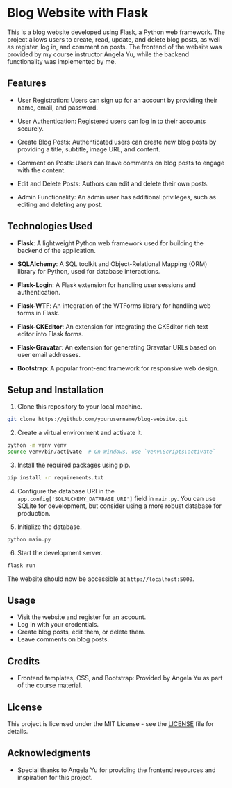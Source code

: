 # Blog Website with Flask

This is a blog website developed using Flask, a Python web framework. The project allows users to create, read, update, and delete blog posts, as well as register, log in, and comment on posts. The frontend of the website was provided by my course instructor Angela Yu, while the backend functionality was implemented by me.

## Features

- User Registration: Users can sign up for an account by providing their name, email, and password.

- User Authentication: Registered users can log in to their accounts securely.

- Create Blog Posts: Authenticated users can create new blog posts by providing a title, subtitle, image URL, and content.

- Comment on Posts: Users can leave comments on blog posts to engage with the content.

- Edit and Delete Posts: Authors can edit and delete their own posts.

- Admin Functionality: An admin user has additional privileges, such as editing and deleting any post.

## Technologies Used

- **Flask**: A lightweight Python web framework used for building the backend of the application.

- **SQLAlchemy**: A SQL toolkit and Object-Relational Mapping (ORM) library for Python, used for database interactions.

- **Flask-Login**: A Flask extension for handling user sessions and authentication.

- **Flask-WTF**: An integration of the WTForms library for handling web forms in Flask.

- **Flask-CKEditor**: An extension for integrating the CKEditor rich text editor into Flask forms.

- **Flask-Gravatar**: An extension for generating Gravatar URLs based on user email addresses.

- **Bootstrap**: A popular front-end framework for responsive web design.

## Setup and Installation

1. Clone this repository to your local machine.

```bash
git clone https://github.com/yourusername/blog-website.git
```

2. Create a virtual environment and activate it.

```bash
python -m venv venv
source venv/bin/activate  # On Windows, use `venv\Scripts\activate`
```

3. Install the required packages using pip.

```bash
pip install -r requirements.txt
```

4. Configure the database URI in the `app.config['SQLALCHEMY_DATABASE_URI']` field in `main.py`. You can use SQLite for development, but consider using a more robust database for production.

5. Initialize the database.

```bash
python main.py
```

6. Start the development server.

```bash
flask run
```

The website should now be accessible at `http://localhost:5000`.

## Usage

- Visit the website and register for an account.
- Log in with your credentials.
- Create blog posts, edit them, or delete them.
- Leave comments on blog posts.

## Credits

- Frontend templates, CSS, and Bootstrap: Provided by Angela Yu as part of the course material.

## License

This project is licensed under the MIT License - see the [LICENSE](LICENSE) file for details.

## Acknowledgments

- Special thanks to Angela Yu for providing the frontend resources and inspiration for this project.
